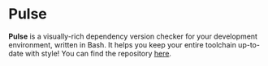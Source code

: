 # Pulse
**Pulse** is a visually-rich dependency version checker for your development environment, written in Bash. It helps you keep your entire toolchain up-to-date with style! You can find the repository [here](https://gist.github.com/MedRedha/eb8b8d4b1c4d7492e09d04360adc5812).
